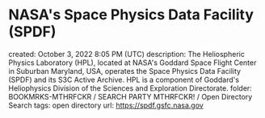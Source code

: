 # NASA's Space Physics Data Facility (SPDF)

created: October 3, 2022 8:05 PM (UTC)
description: The Heliospheric Physics Laboratory (HPL), located at NASA's Goddard Space Flight Center in Suburban Maryland, USA, operates the Space Physics Data Facility (SPDF) and its S3C Active Archive. HPL is a component of Goddard's Heliophysics Division of the Sciences and Exploration Directorate.
folder: BOOKMRKS-MTHRFCKR / SEARCH PARTY MTHRFCKR! / Open Directory Search
tags: open directory
url: https://spdf.gsfc.nasa.gov